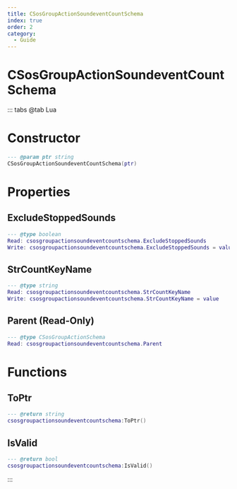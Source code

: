 ```yaml
---
title: CSosGroupActionSoundeventCountSchema
index: true
order: 2
category:
  - Guide
---
```


# CSosGroupActionSoundeventCountSchema

::: tabs
@tab Lua
# Constructor
```lua
--- @param ptr string
CSosGroupActionSoundeventCountSchema(ptr)
```
# Properties
## ExcludeStoppedSounds 
```lua
--- @type boolean
Read: csosgroupactionsoundeventcountschema.ExcludeStoppedSounds
Write: csosgroupactionsoundeventcountschema.ExcludeStoppedSounds = value
```
## StrCountKeyName 
```lua
--- @type string
Read: csosgroupactionsoundeventcountschema.StrCountKeyName
Write: csosgroupactionsoundeventcountschema.StrCountKeyName = value
```
## Parent (Read-Only)
```lua
--- @type CSosGroupActionSchema
Read: csosgroupactionsoundeventcountschema.Parent
```
# Functions
## ToPtr
```lua
--- @return string
csosgroupactionsoundeventcountschema:ToPtr()
```
## IsValid
```lua
--- @return bool
csosgroupactionsoundeventcountschema:IsValid()
```

:::